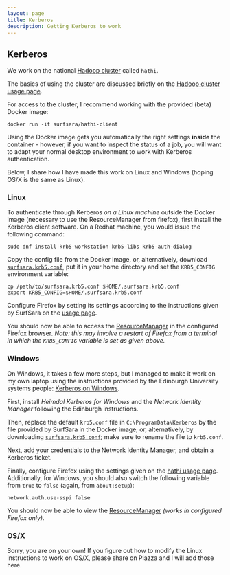 ```yaml
---
layout: page
title: Kerberos
description: Getting Kerberos to work
---
```


## Kerberos

We work on the national [Hadoop cluster](https://userinfo.surfsara.nl/systems/hadoop/description) called `hathi`.

The basics of using the cluster are discussed briefly on the 
[Hadoop cluster usage page](https://userinfo.surfsara.nl/systems/hadoop/usage).

For access to the cluster, I recommend working with the provided (beta) Docker image:

```
docker run -it surfsara/hathi-client
```

Using the Docker image gets you automatically the right settings **inside** the container - however, if you want to inspect 
the status of a job, you will want to adapt your normal desktop environment to work with Kerberos authentication.

Below, I share how I have made this work on Linux and Windows (hoping OS/X is the same as Linux).

### Linux

To authenticate through Kerberos _on a Linux machine_ outside the Docker image (necessary to use the ResourceManager from firefox),
first install the Kerberos client software. On a Redhat machine, you would issue the following command:

```
sudo dnf install krb5-workstation krb5-libs krb5-auth-dialog
```

Copy the config file from the Docker image, or, alternatively, download [`surfsara.krb5.conf`](surfsara.krb5.conf),
put it in your home directory and set the `KRB5_CONFIG` environment variable:

```
cp /path/to/surfsara.krb5.conf $HOME/.surfsara.krb5.conf
export KRB5_CONFIG=$HOME/.surfsara.krb5.conf
```

Configure Firefox by setting its settings according to the instructions given by SurfSara on the
[usage page](https://userinfo.surfsara.nl/systems/hadoop/usage).

You should now be able to access the [ResourceManager](http://head05.hathi.surfsara.nl/cluster) in the configured Firefox browser.
_Note: this may involve a restart of Firefox from a terminal in which the `KRB5_CONFIG` variable is set as given above._

### Windows

On Windows, it takes a few more steps, but I managed to make it work on my own laptop using the instructions provided by
the Edinburgh University systems people: [Kerberos on Windows](http://computing.help.inf.ed.ac.uk/kerberos-windows).

First, install _Heimdal Kerberos for Windows_ and the _Network Identity Manager_ following the Edinburgh instructions.

Then, replace the default `krb5.conf` file in `C:\ProgramData\Kerberos` by the file provided by SurfSara in the Docker image;
or, alternatively, by downloading [`surfsara.krb5.conf`](surfsara.krb5.conf); make sure to rename the file to `krb5.conf`.

Next, add your credentials to the Network Identity Manager, and obtain a Kerberos ticket.

Finally, configure Firefox using the settings given on the [hathi usage page](https://userinfo.surfsara.nl/systems/hadoop/usage).
Additionally, for Windows, you should also switch the following variable from `true` to `false` (again, from `about:setup`):

```
network.auth.use-sspi false
```

You should now be able to view the [ResourceManager](http://head05.hathi.surfsara.nl/cluster) _(works in configured Firefox only)_.

### OS/X

Sorry, you are on your own!
If you figure out how to modify the Linux instructions to work on OS/X, please share on Piazza and I will add those here.

